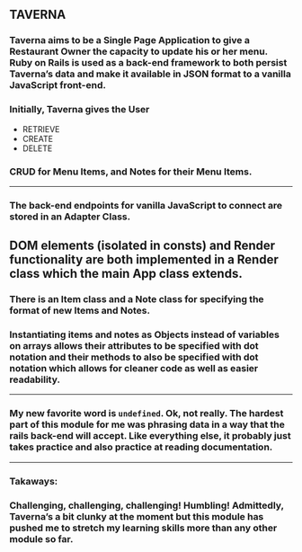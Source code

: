 ## TAVERNA 

### Taverna aims to be a Single Page Application to give a Restaurant Owner the capacity to update his or her menu.  Ruby on Rails is used as a back-end framework to both persist Taverna’s data and make it available in JSON format to a vanilla JavaScript front-end.

### Initially, Taverna gives the User
- RETRIEVE
- CREATE
- DELETE
### CRUD for Menu Items, and Notes for their Menu Items.

-------------------------------------------------------------------------------------------------------------------------------------
### The back-end endpoints for vanilla JavaScript to connect are stored in an Adapter Class.

## DOM elements (isolated in consts) and Render functionality are both implemented in a Render class which the main App class extends.

### There is an Item class and a Note class for specifying the format of new Items and Notes.

### Instantiating items and notes as Objects instead of variables on arrays allows their attributes to be specified with dot notation and their methods to also be specified with dot notation which allows for cleaner code as well as easier readability.
------------------------------------------------------
### My new favorite word is ```undefined```. Ok, not really. The hardest part of this module for me was phrasing data in a way that the rails back-end will accept. Like everything else, it probably just takes practice and also practice at reading documentation.
--------------------------------------------------------------------------------------------------------------------------------------
### Takaways:
### Challenging, challenging, challenging! Humbling!  Admittedly, Taverna’s a bit clunky at the moment but this module has pushed me to stretch my learning skills more than any other module so far.
